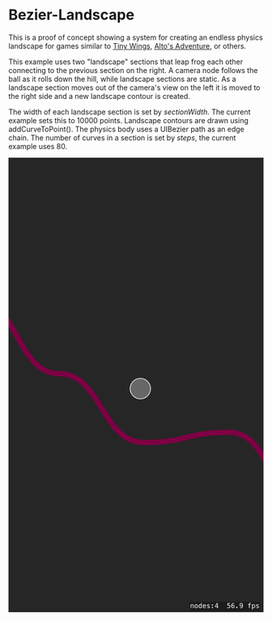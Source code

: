 # Bezier-Landscape

This is a proof of concept showing a system for creating an endless physics landscape for games similar to 
[Tiny Wings](http://www.andreasilliger.com), [Alto's Adventure](http://altosadventure.com), or others.

This example uses two "landscape" sections that leap frog each other connecting to the previous section on the right. 
A camera node follows the ball as it rolls down the hill, while landscape sections are static. As a landscape section 
moves out of the camera's view on the left it is moved to the right side and a new landscape contour is created. 

The width of each landscape section is set by *sectionWidth*. The current example sets this to 10000 points. Landscape 
contours are drawn using addCurveToPoint(). The physics body uses a UIBezier path as an edge chain. The number of 
curves in a section is set by *steps*, the current example uses 80. 

![Screenshot](screenshot.png)

 
